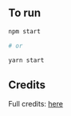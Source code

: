 ## To run

```sh
npm start

# or

yarn start
```

## Credits

Full credits: [here](https://github.com/addyosmani/puppeteer-webperf)

